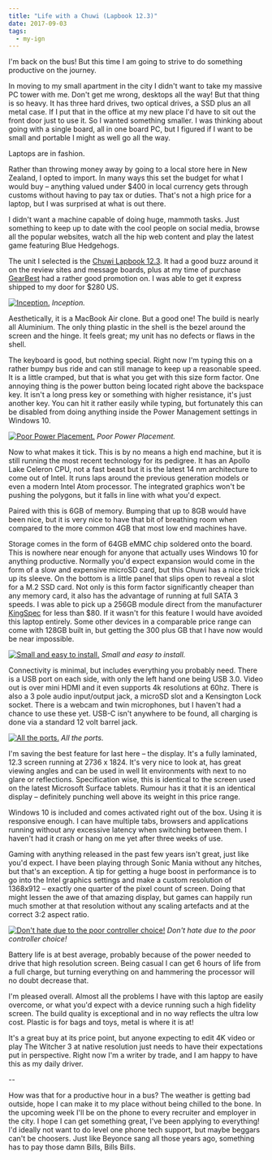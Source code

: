 ```yaml
---
title: "Life with a Chuwi (Lapbook 12.3)"
date: 2017-09-03
tags:
  - my-ign
---
```


I'm back on the bus! But this time I am going to strive to do something productive on the journey.

In moving to my small apartment in the city I didn't want to take my massive PC tower with me. Don't get me wrong, desktops all the way! But that thing is so heavy. It has three hard drives, two optical drives, a SSD plus an all metal case. If I put that in the office at my new place I'd have to sit out the front door just to use it. So I wanted something smaller. I was thinking about going with a single board, all in one board PC, but I figured if I want to be small and portable I might as well go all the way.

Laptops are in fashion.

Rather than throwing money away by going to a local store here in New Zealand, I opted to import. In many ways this set the budget for what I would buy – anything valued under $400 in local currency gets through customs without having to pay tax or duties. That's not a high price for a laptop, but I was surprised at what is out there.

I didn't want a machine capable of doing huge, mammoth tasks. Just something to keep up to date with the cool people on social media, browse all the popular websites, watch all the hip web content and play the latest game featuring Blue Hedgehogs.

The unit I selected is the [Chuwi Lapbook 12.3](http://en.chuwi.com/product/items/Chuwi-LapBook123.html). It had a good buzz around it on the review sites and message boards, plus at my time of purchase [GearBest](https://www.gearbest.com/laptops/pp_622091.html) had a rather good promotion on. I was able to get it express shipped to my door for $280 US.

[![Inception.](../../assets/images/blog/chuwi.jpg)](../../assets/images/blog/chuwi.jpg)
_Inception._

Aesthetically, it is a MacBook Air clone. But a good one! The build is nearly all Aluminium. The only thing plastic in the shell is the bezel around the screen and the hinge. It feels great; my unit has no defects or flaws in the shell.

The keyboard is good, but nothing special. Right now I'm typing this on a rather bumpy bus ride and can still manage to keep up a reasonable speed. It is a little cramped, but that is what you get with this size form factor. One annoying thing is the power button being located right above the backspace key. It isn't a long press key or something with higher resistance, it's just another key. You can hit it rather easily while typing, but fortunately this can be disabled from doing anything inside the Power Management settings in Windows 10.

[![Poor Power Placement.](../../assets/images/blog/IMG_20170904_133120.jpg)](../../assets/images/blog/IMG_20170904_133120.jpg)
_Poor Power Placement._

Now to what makes it tick. This is by no means a high end machine, but it is still running the most recent technology for its pedigree. It has an Apollo Lake Celeron CPU, not a fast beast but it is the latest 14 nm architecture to come out of Intel. It runs laps around the previous generation models or even a modern Intel Atom processor. The integrated graphics won't be pushing the polygons, but it falls in line with what you'd expect.

Paired with this is 6GB of memory. Bumping that up to 8GB would have been nice, but it is very nice to have that bit of breathing room when compared to the more common 4GB that most low end machines have.

Storage comes in the form of 64GB eMMC chip soldered onto the board. This is nowhere near enough for anyone that actually uses Windows 10 for anything productive. Normally you'd expect expansion would come in the form of a slow and expensive microSD card, but this Chuwi has a nice trick up its sleeve. On the bottom is a little panel that slips open to reveal a slot for a M.2 SSD card. Not only is this form factor significantly cheaper than any memory card, it also has the advantage of running at full SATA 3 speeds. I was able to pick up a 256GB module direct from the manufacturer [KingSpec](http://www.kingspec.com/) for less than $80. If it wasn't for this feature I would have avoided this laptop entirely. Some other devices in a comparable price range can come with 128GB built in, but getting the 300 plus GB that I have now would be near impossible.

[![Small and easy to install.](../../assets/images/blog/IMG_20170823_103533.jpg)](../../assets/images/blog/IMG_20170823_103533.jpg)
_Small and easy to install._

Connectivity is minimal, but includes everything you probably need. There is a USB port on each side, with only the left hand one being USB 3.0. Video out is over mini HDMI and it even supports 4k resolutions at 60hz. There is also a 3 pole audio input/output jack, a microSD slot and a Kensington Lock socket. There is a webcam and twin microphones, but I haven't had a chance to use these yet. USB-C isn't anywhere to be found, all charging is done via a standard 12 volt barrel jack.

[![All the ports.](../../assets/images/blog/chuwiports.jpg)](../../assets/images/blog/chuwiports.jpg)
_All the ports._

I'm saving the best feature for last here – the display. It's a fully laminated, 12.3 screen running at 2736 x 1824. It's very nice to look at, has great viewing angles and can be used in well lit environments with next to no glare or reflections. Specification wise, this is identical to the screen used on the latest Microsoft Surface tablets. Rumour has it that it is an identical display – definitely punching well above its weight in this price range.

Windows 10 is included and comes activated right out of the box. Using it is responsive enough. I can have multiple tabs, browsers and applications running without any excessive latency when switching between them. I haven't had it crash or hang on me yet after three weeks of use.

Gaming with anything released in the past few years isn't great, just like you'd expect. I have been playing through Sonic Mania without any hitches, but that's an exception. A tip for getting a huge boost in performance is to go into the Intel graphics settings and make a custom resolution of 1368x912 – exactly one quarter of the pixel count of screen. Doing that might lessen the awe of that amazing display, but games can happily run much smother at that resolution without any scaling artefacts and at the correct 3:2 aspect ratio.

[![Don't hate due to the poor controller choice!](../../assets/images/blog/IMG_20170904_133855.jpg)](../../assets/images/blog/IMG_20170904_133855.jpg)
_Don't hate due to the poor controller choice!_

Battery life is at best average, probably because of the power needed to drive that high resolution screen. Being casual I can get 6 hours of life from a full charge, but turning everything on and hammering the processor will no doubt decrease that.

I'm pleased overall. Almost all the problems I have with this laptop are easily overcome, or what you'd expect with a device running such a high fidelity screen. The build quality is exceptional and in no way reflects the ultra low cost. Plastic is for bags and toys, metal is where it is at!

It's a great buy at its price point, but anyone expecting to edit 4K video or play The Witcher 3 at native resolution just needs to have their expectations put in perspective. Right now I'm a writer by trade, and I am happy to have this as my daily driver.

--

How was that for a productive hour in a bus? The weather is getting bad outside, hope I can make it to my place without being chilled to the bone. In the upcoming week I'll be on the phone to every recruiter and employer in the city. I hope I can get something great, I've been applying to everything! I'd ideally not want to do level one phone tech support, but maybe beggars can't be choosers. Just like Beyonce sang all those years ago, something has to pay those damn Bills, Bills Bills.
